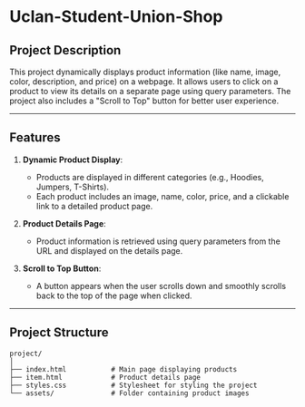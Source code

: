 # Uclan-Student-Union-Shop

## **Project Description**  
This project dynamically displays product information (like name, image, color, description, and price) on a webpage. It allows users to click on a product to view its details on a separate page using query parameters. The project also includes a "Scroll to Top" button for better user experience.

---

## **Features**  
1. **Dynamic Product Display**:  
   - Products are displayed in different categories (e.g., Hoodies, Jumpers, T-Shirts).  
   - Each product includes an image, name, color, price, and a clickable link to a detailed product page.  

2. **Product Details Page**:  
   - Product information is retrieved using query parameters from the URL and displayed on the details page.

3. **Scroll to Top Button**:  
   - A button appears when the user scrolls down and smoothly scrolls back to the top of the page when clicked.  

---

## **Project Structure**  

```plaintext
project/
│
├── index.html           # Main page displaying products
├── item.html            # Product details page
├── styles.css           # Stylesheet for styling the project
└── assets/              # Folder containing product images
